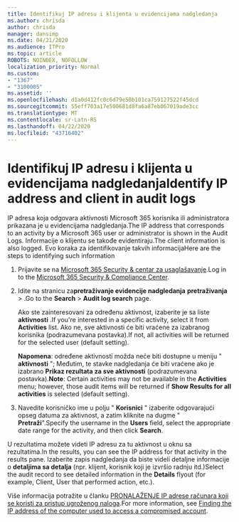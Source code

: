 ```yaml
---
title: Identifikuj IP adresu i klijenta u evidencijama nadgledanja
ms.author: chrisda
author: chrisda
manager: dansimp
ms.date: 04/21/2020
ms.audience: ITPro
ms.topic: article
ROBOTS: NOINDEX, NOFOLLOW
localization_priority: Normal
ms.custom:
- "1367"
- "3100005"
ms.assetid: ''
ms.openlocfilehash: d1a0d412fc0c6d79e50b101ca759127522f45dcd
ms.sourcegitcommit: 55eff703a17e500681d8fa6a87eb067019ade3cc
ms.translationtype: MT
ms.contentlocale: sr-Latn-RS
ms.lasthandoff: 04/22/2020
ms.locfileid: "43716402"
---
```

# <a name="identify-ip-address-and-client-in-audit-logs"></a><span data-ttu-id="50b5f-102">Identifikuj IP adresu i klijenta u evidencijama nadgledanja</span><span class="sxs-lookup"><span data-stu-id="50b5f-102">Identify IP address and client in audit logs</span></span>

<span data-ttu-id="50b5f-103">IP adresa koja odgovara aktivnosti Microsoft 365 korisnika ili administratora prikazana je u evidencijama nadgledanja.</span><span class="sxs-lookup"><span data-stu-id="50b5f-103">The IP address that corresponds to an activity by a Microsoft 365 user or administrator is shown in the Audit Logs.</span></span> <span data-ttu-id="50b5f-104">Informacije o klijentu se takođe evidentiraju.</span><span class="sxs-lookup"><span data-stu-id="50b5f-104">The client information is also logged.</span></span> <span data-ttu-id="50b5f-105">Evo koraka za identifikovanje takvih informacija</span><span class="sxs-lookup"><span data-stu-id="50b5f-105">Here are the steps to identifying such information</span></span>

1. <span data-ttu-id="50b5f-106">Prijavite se na [Microsoft 365 Security & centar za usaglašavanje](https://protection.office.com/).</span><span class="sxs-lookup"><span data-stu-id="50b5f-106">Log in to the [Microsoft 365 Security & Compliance Center](https://protection.office.com/).</span></span>

2. <span data-ttu-id="50b5f-107">Idite na stranicu za**pretraživanje evidencije nadgledanja** **pretraživanja** > .</span><span class="sxs-lookup"><span data-stu-id="50b5f-107">Go to the **Search** > **Audit log search** page.</span></span>

   <span data-ttu-id="50b5f-108">Ako ste zainteresovani za određenu aktivnost, izaberite je sa liste **aktivnosti** .</span><span class="sxs-lookup"><span data-stu-id="50b5f-108">If you're interested in a specific activity, select it from **Activities** list.</span></span> <span data-ttu-id="50b5f-109">Ako ne, sve aktivnosti će biti vraćene za izabranog korisnika (podrazumevana postavka).</span><span class="sxs-lookup"><span data-stu-id="50b5f-109">If not, all activities will be returned for the selected user (default setting).</span></span>

   <span data-ttu-id="50b5f-110">**Napomena**: određene aktivnosti možda neće biti dostupne u meniju " **aktivnosti** "; Međutim, te stavke nadgledanja će biti vraćene ako je izabrano **Prikaz rezultata za sve aktivnosti** (podrazumevana postavka).</span><span class="sxs-lookup"><span data-stu-id="50b5f-110">**Note**: Certain activities may not be available in the **Activities** menu; however, those audit items will be returned if **Show Results for all activities** is selected (default setting).</span></span>

3. <span data-ttu-id="50b5f-111">Navedite korisničko ime u polju " **Korisnici** " izaberite odgovarajući opseg datuma za aktivnost, a zatim kliknite na dugme " **Pretraži**".</span><span class="sxs-lookup"><span data-stu-id="50b5f-111">Specify the username in the **Users** field, select the appropriate date range for the activity, and then click **Search**.</span></span>

<span data-ttu-id="50b5f-112">U rezultatima možete videti IP adresu za tu aktivnost u oknu sa rezultatima.</span><span class="sxs-lookup"><span data-stu-id="50b5f-112">In the results, you can see the IP address for that activity in the results pane.</span></span> <span data-ttu-id="50b5f-113">Izaberite zapis nadgledanja da biste videli detaljne informacije o **detaljima sa detalja** (npr. klijent, korisnik koji je izvršio radnju itd.)</span><span class="sxs-lookup"><span data-stu-id="50b5f-113">Select the audit record to see detailed information in the **Details** flyout (for example, Client, User that performed action, etc.).</span></span>

<span data-ttu-id="50b5f-114">Više informacija potražite u članku [PRONALAŽENJE IP adrese računara koji se koristi za pristup ugroženog naloga](https://docs.microsoft.com/office365/securitycompliance/auditing-troubleshooting-scenarios#finding-the-ip-address-of-the-computer-used-to-access-a-compromised-account).</span><span class="sxs-lookup"><span data-stu-id="50b5f-114">For more information, see [Finding the IP address of the computer used to access a compromised account](https://docs.microsoft.com/office365/securitycompliance/auditing-troubleshooting-scenarios#finding-the-ip-address-of-the-computer-used-to-access-a-compromised-account).</span></span>
